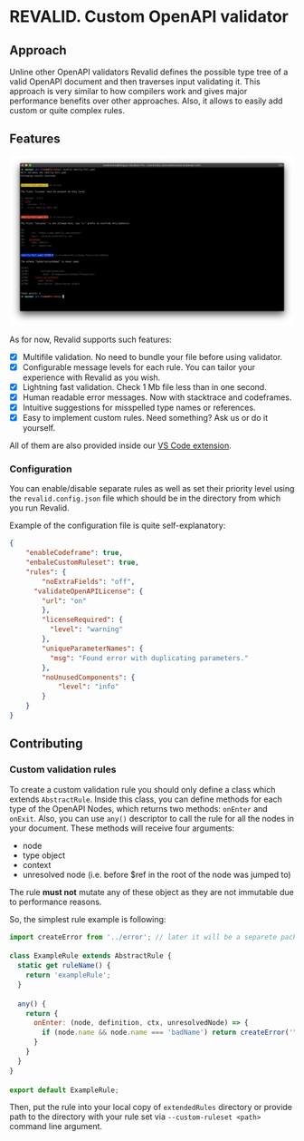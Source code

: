 # REVALID. Custom OpenAPI validator

## Approach
Unline other OpenAPI validators Revalid defines the possible type tree of a valid OpenAPI document and then traverses input validating it. This approach is very similar to how compilers work and gives major performance benefits over other approaches. Also, it allows to easily add custom or quite complex rules.

## Features

![Revalid output screenshot](/media/screenshot-output.png)

As for now, Revalid supports such features:

- [x] Multifile validation. No need to bundle your file before using validator.
- [x] Configurable message levels for each rule. You can tailor your experience with Revalid as you wish.
- [x] Lightning fast validation. Check 1 Mb file less than in one second.
- [x] Human readable error messages. Now with stacktrace and codeframes.
- [x] Intuitive suggestions for misspelled type names or references.
- [x] Easy to implement custom rules. Need something? Ask us or do it yourself.

All of them are also provided inside our [VS Code extension](https://redoc.ly).

### Configuration

You can enable/disable separate rules as well as set their priority level using the `revalid.config.json` file which should be in the directory from which you run Revalid.

Example of the configuration file is quite self-explanatory:

```json
{
    "enableCodeframe": true,
    "enbaleCustomRuleset": true,
    "rules": {
    	"noExtraFields": "off",
      "validateOpenAPILicense": {
        "url": "on"
        },
        "licenseRequired": {
          "level": "warning"
        },
        "uniqueParameterNames": {
          "msg": "Found error with duplicating parameters."
        },
        "noUnusedComponents": {
            "level": "info"
        }
    }
}
```

## Contributing

### Custom validation rules

To create a custom validation rule you should only define a class which extends `AbstractRule`. Inside this class, you can define methods for each type of the OpenAPI Nodes, which returns two methods: `onEnter` and `onExit`. Also, you can use `any()` descriptor to call the rule for all the nodes in your document. These methods will receive four arguments:
- node
- type object
- context
- unresolved node (i.e. before $ref in the root of the node was jumped to)

The rule **must not** mutate any of these object as they are not immutable due to performance reasons.

So, the simplest rule example is following:

```js
import createError from '../error'; // later it will be a separete package: @revalid/rules

class ExampleRule extends AbstractRule {
  static get ruleName() {
    return 'exampleRule';
  }

  any() {
    return {
      onEnter: (node, definition, ctx, unresolvedNode) => {
        if (node.name && node.name === 'badName') return createError('"badName" is invalid value for "name" field', node, ctx, { fromRule: this.rule, target: 'value', severity: this.config.level});
      }
    }
  }
}

export default ExampleRule;
```

Then, put the rule into your local copy of `extendedRules` directory or provide path to the directory with your rule set via `--custom-ruleset <path>` command line argument.

